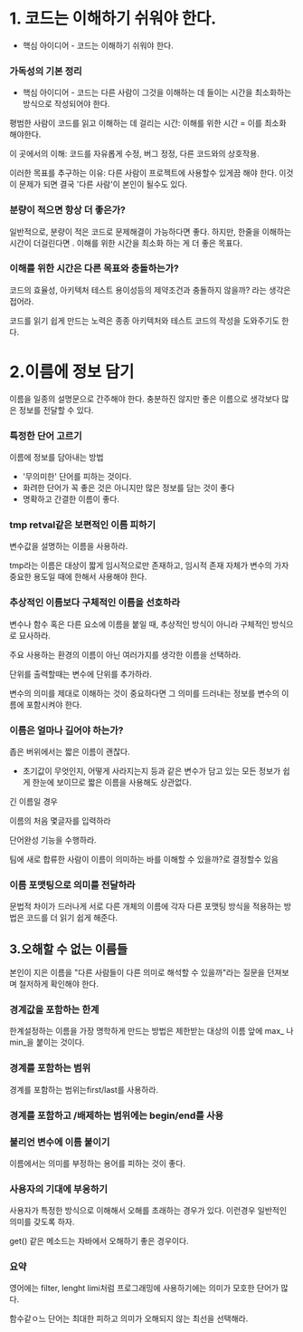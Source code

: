 # 1. 코드는 이해하기 쉬워야 한다.



- 핵심 아이디어 - 코드는 이해하기 쉬워야 한다.



### 가독성의 기본 정리

- 핵심 아이디어 - 코드는 다른 사람이 그것을 이해하는 데 들이는 시간을 최소화하는 방식으로 작성되어야 한다.

평범한 사람이 코드를 읽고 이해하는 데 걸리는 시간: 이해를 위한 시간 = 이를 최소화 해야한다.

이 곳에서의 이해: 코드를 자유롭게 수정, 버그 정정, 다른 코드와의 상호작용.



이러한 목표를 추구하는 이유:  다른 사람이 프로젝트에 사용할수 있게끔 해야 한다. 이것이 문제가 되면 결국 '다른 사람'이 본인이 될수도 있다.



### 분량이 적으면 항상 더 좋은가?

일반적으로, 분량이 적은 코드로 문제해결이 가능하다면 좋다. 하지만, 한줄을 이해하는 시간이 더걸린다면 . 이해를 위한 시간을 최소화 하는 게 더 좋은 목표다.



### 이해를 위한 시간은 다른 목표와 충돌하는가?

코드의 효율성, 아키텍처 테스트 용이성등의 제약조건과 충돌하지 않을까? 라는 생각은 접어라.

코드를 읽기 쉽게 만드는 노력은 종종  아키텍처와 테스트 코드의 작성을 도와주기도 한다.


# 2.이름에 정보 담기



이름을 일종의 설명문으로 간주해야 한다. 충분하진 않지만 좋은 이름으로 생각보다 많은 정보를 전달할 수 있다.



### 특정한 단어 고르기

이름에 정보를 담아내는 방법

- '무의미한' 단어를 피하는 것이다.
- 화려한 단어가 꼭 좋은 것은 아니지만 많은 정보를 담는 것이 좋다
- 명확하고 간결한 이름이 좋다.



### tmp retval같은 보편적인 이름 피하기

변수값을 설명하는 이름을 사용하라.

tmp라는 이름은 대상이 짧게 임시적으로만 존재하고, 임시적 존재 자체가 변수의 가자 중요한 용도일 때에 한해서 사용해야 한다.



### 추상적인 이름보다 구체적인 이름을 선호하라



변수나 함수 혹은 다른 요소에 이름을 붙일 때, 추상적인 방식이 아니라 구체적인 방식으로 묘사하라.

주요 사용하는 환경의 이름이 아닌 여러가지를 생각한  이름을 선택하라.

단위를 출력할때는 변수에 단위를 추가하라.

변수의 의미를 제대로 이해하는 것이 중요하다면 그 의미를 드러내는 정보를 변수의 이름에 포함시켜야 한다.



### 이름은 얼마나 길어야 하는가?

좁은 버위에서는 짧은 이름이 괜찮다.

- 초기값이 무엇인지, 어떻게 사라지는지 등과 같은 변수가 담고 있는 모든 정보가 쉽게 한눈에 보이므로 짧은 이름을 사용해도 상관없다.



긴 이름일 경우

 이름의 처음 몇글자를 입력하라

단어완성 기능을 수행하라.



팀에 새로  합류한 사람이 이름이 의미하는 바를 이해할 수 있을까?로 결정할수 있음



###  이름 포맷팅으로 의미를 전달하라

문법적 차이가 드러나게 서로 다른 개체의 이름에 각자 다른 포맷팅 방식을 적용하는 방법은 코드를 더 읽기 쉽게 해준다.





## 3.오해할 수 없는 이름들

본인이 지은 이름을 "다른 사람들이 다른 의미로 해석할 수 있을까"라는 질문을 던져보며 철저하게 확인해야 한다.

### 경계값을 포함하는 한계

한계설정하는 이름을 가장 명학하게 만드는 방법은 제한받는 대상의 이름 앞에 max_ 나 min_을 붙이는 것이다.

### 경계를 포함하는 범위

경계를 포함하는 범위는first/last를 사용하라.



### 경계를 포함하고 /배제하는 범위에는 begin/end를 사용



### 불리언 변수에 이름 붙이기

이름에서는 의미를 부정하는 용어를 피하는 것이 좋다.



### 사용자의 기대에 부응하기

사용자가 특정한 방식으로 이해해서 오해를 초래하는 경우가 있다. 이런경우 일반적인 의미를 갖도록 하자.

get() 같은 메소드는 자바에서 오해하기 좋은 경우이다.



### 요약

영어에는 filter, lenght limi처럼 프로그래밍에 사용하기에는 의미가 모호한 단어가 많다.

함수같ㅇ느 단어는 최대한 피하고  의미가 오해되지 않는 최선을 선택해라.
